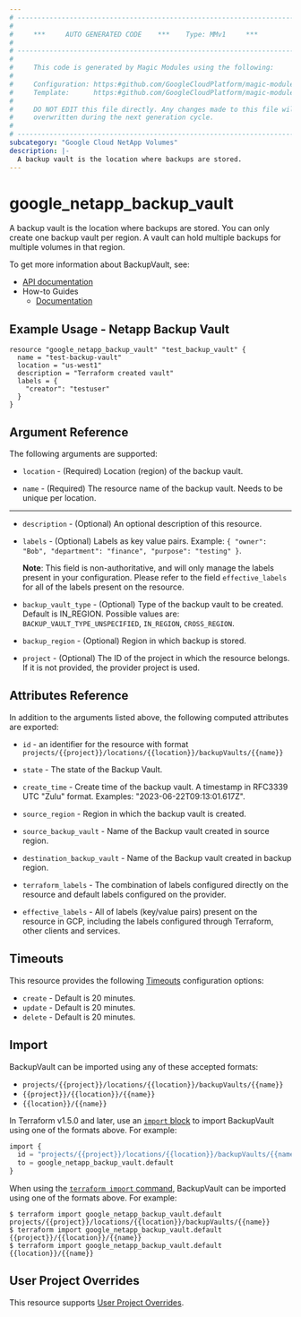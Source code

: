 ```yaml
---
# ----------------------------------------------------------------------------
#
#     ***     AUTO GENERATED CODE    ***    Type: MMv1     ***
#
# ----------------------------------------------------------------------------
#
#     This code is generated by Magic Modules using the following:
#
#     Configuration: https:#github.com/GoogleCloudPlatform/magic-modules/tree/main/mmv1/products/netapp/BackupVault.yaml
#     Template:      https:#github.com/GoogleCloudPlatform/magic-modules/tree/main/mmv1/templates/terraform/resource.html.markdown.tmpl
#
#     DO NOT EDIT this file directly. Any changes made to this file will be
#     overwritten during the next generation cycle.
#
# ----------------------------------------------------------------------------
subcategory: "Google Cloud NetApp Volumes"
description: |-
  A backup vault is the location where backups are stored.
---
```


# google_netapp_backup_vault

A backup vault is the location where backups are stored. You can only create one backup vault per region.
A vault can hold multiple backups for multiple volumes in that region.


To get more information about BackupVault, see:

* [API documentation](https://cloud.google.com/netapp/volumes/docs/reference/rest/v1/projects.locations.backupVaults)
* How-to Guides
    * [Documentation](https://cloud.google.com/netapp/volumes/docs/protect-data/about-volume-backups)

## Example Usage - Netapp Backup Vault


```hcl
resource "google_netapp_backup_vault" "test_backup_vault" {
  name = "test-backup-vault"
  location = "us-west1"
  description = "Terraform created vault"
  labels = { 
    "creator": "testuser"
  }
}
```

## Argument Reference

The following arguments are supported:


* `location` -
  (Required)
  Location (region) of the backup vault.

* `name` -
  (Required)
  The resource name of the backup vault. Needs to be unique per location.


- - -


* `description` -
  (Optional)
  An optional description of this resource.

* `labels` -
  (Optional)
  Labels as key value pairs. Example: `{ "owner": "Bob", "department": "finance", "purpose": "testing" }`.

  **Note**: This field is non-authoritative, and will only manage the labels present in your configuration.
  Please refer to the field `effective_labels` for all of the labels present on the resource.

* `backup_vault_type` -
  (Optional)
  Type of the backup vault to be created. Default is IN_REGION.
  Possible values are: `BACKUP_VAULT_TYPE_UNSPECIFIED`, `IN_REGION`, `CROSS_REGION`.

* `backup_region` -
  (Optional)
  Region in which backup is stored.

* `project` - (Optional) The ID of the project in which the resource belongs.
    If it is not provided, the provider project is used.


## Attributes Reference

In addition to the arguments listed above, the following computed attributes are exported:

* `id` - an identifier for the resource with format `projects/{{project}}/locations/{{location}}/backupVaults/{{name}}`

* `state` -
  The state of the Backup Vault.

* `create_time` -
  Create time of the backup vault. A timestamp in RFC3339 UTC "Zulu" format. Examples: "2023-06-22T09:13:01.617Z".

* `source_region` -
  Region in which the backup vault is created.

* `source_backup_vault` -
  Name of the Backup vault created in source region.

* `destination_backup_vault` -
  Name of the Backup vault created in backup region.

* `terraform_labels` -
  The combination of labels configured directly on the resource
   and default labels configured on the provider.

* `effective_labels` -
  All of labels (key/value pairs) present on the resource in GCP, including the labels configured through Terraform, other clients and services.


## Timeouts

This resource provides the following
[Timeouts](https://developer.hashicorp.com/terraform/plugin/sdkv2/resources/retries-and-customizable-timeouts) configuration options:

- `create` - Default is 20 minutes.
- `update` - Default is 20 minutes.
- `delete` - Default is 20 minutes.

## Import


BackupVault can be imported using any of these accepted formats:

* `projects/{{project}}/locations/{{location}}/backupVaults/{{name}}`
* `{{project}}/{{location}}/{{name}}`
* `{{location}}/{{name}}`


In Terraform v1.5.0 and later, use an [`import` block](https://developer.hashicorp.com/terraform/language/import) to import BackupVault using one of the formats above. For example:

```tf
import {
  id = "projects/{{project}}/locations/{{location}}/backupVaults/{{name}}"
  to = google_netapp_backup_vault.default
}
```

When using the [`terraform import` command](https://developer.hashicorp.com/terraform/cli/commands/import), BackupVault can be imported using one of the formats above. For example:

```
$ terraform import google_netapp_backup_vault.default projects/{{project}}/locations/{{location}}/backupVaults/{{name}}
$ terraform import google_netapp_backup_vault.default {{project}}/{{location}}/{{name}}
$ terraform import google_netapp_backup_vault.default {{location}}/{{name}}
```

## User Project Overrides

This resource supports [User Project Overrides](https://registry.terraform.io/providers/hashicorp/google/latest/docs/guides/provider_reference#user_project_override).

